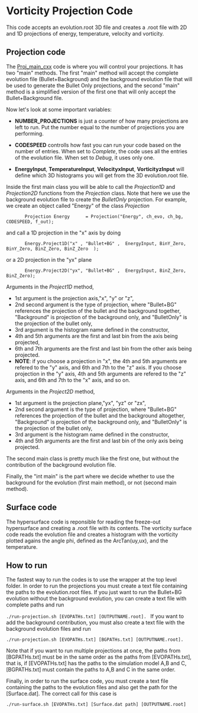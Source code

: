 # Vorticity Projection Code

This code accepts an evolution.root 3D file and creates a .root file with 2D and 1D projections of energy, temperature, velocity and vorticity.

## Projection code

The [Proj_main_cxx](https://github.com/jbarbon/masters-project/blob/main/projection-code/Vorticity_Base/doMain/Projection_Class/src/Proj_main.cxx) code is where you will control your projections. It has two "main" methods. The first "main" method will accept the complete evolution file (Bullet+Background) and the background evolution file that will be used to generate the Bullet Only projections, and the second "main" method is a simplified version of the first one that will only accept the Bullet+Background file.

Now let's look at some important variables:

* **NUMBER_PROJECTIONS** is just a counter of how many projections are left to run. Put the number equal to the number of projections you are performing.

* **CODESPEED** controlls how fast you can run your code based on the number of entries. When set to *Complete*, the code uses all the entries of the evolution file. When set to *Debug*, it uses only one.

* **EnergyInput**, **TemperatureInput**, **VelocityxInput**, **VorticityzInput** will define which 3D histograms you will get from the 3D evolution.root file.

Inside the first main class you will be able to call the *Projection1D* and *Projection2D* functions from the *Projection* class. Note that here we use the background evolution file to create the *BulletOnly* projection. For example, we create an object called "Energy" of the class *Projection*

`        Projection Energy      = Projection("Energy", ch_evo, ch_bg, CODESPEED, f_out);
`

and call a 1D projection in the "x" axis by doing

`        Energy.Project1D("x" , "Bullet+BG" ,  EnergyInput, BinY_Zero, BinY_Zero, BinZ_Zero, BinZ_Zero  ); 
`

or a 2D projection in the "yx" plane 

`        Energy.Project2D("yx", "Bullet+BG" ,  EnergyInput, BinZ_Zero, BinZ_Zero);   
`

Arguments in the *Project1D* method,

* 1st argument is the projection axis,"x", "y" or "z",
* 2nd second argument is the type of projection, where "Bullet+BG" references the projection of the bullet and the background together, "Background" is projection of the background only, and "BulletOnly" is the projection of the bullet only,
* 3rd argument is the histogram name defined in the constructor,
* 4th and 5th arguments are the first and last bin from the axis being projected,
* 6th and 7th arguments are the first and last bin from the other axis being projected.
* **NOTE**: if you choose a projection in "x", the 4th and 5th arguments are refered to the "y" axis, and 6th and 7th to the "z" axis. If you choose projection in the "y" axis, 4th and 5th arguments are refered to the "z" axis, and 6th and 7th to the "x" axis, and so on.

Arguments in the *Project2D* method,

* 1st argument is the projection plane,"yx", "yz" or "zx",
* 2nd second argument is the type of projection, where "Bullet+BG" references the projection of the bullet and the background altogether, "Background" is projection of the background only, and "BulletOnly" is the projection of the bullet only,
* 3rd argument is the histogram name defined in the constructor,
* 4th and 5th arguments are the first and last bin of the only axis being projected.

The second main class is pretty much like the first one, but without the contribution of the background evolution file.

Finally, the "int main" is the part where we decide whether to use the background for the evolution (first main method), or not (second main method). 

## Surface code

The hypersurface code is reponsible for reading the freeze-out hypersurface and creating a .root file with its contents. The vorticity surface code reads the evolution file and creates a histogram with the vorticity plotted agains the angle phi, defined as the ArcTan(uy,ux), and the temperature.


## How to run

The fastest way to run the codes is to use the wrapper at the top level folder. In order to run the projections you must create a text file containing the paths to the evolution.root 
files. If you just want to run the Bullet+BG evolution without the background evolution, you can create a text file with complete paths and run

`./run-projection.sh [EVOPATHs.txt] [OUTPUTNAME.root].
`
If you want to add the background contribution, you must also create a text file with the background evolution files and run

`./run-projection.sh [EVOPATHs.txt] [BGPATHs.txt] [OUTPUTNAME.root].
`

Note that if you want to run multiple projections at once, the paths from [BGPATHs.txt] must be in the same order as the paths from [EVOPATHs.txt], that is, if [EVOPATHs.txt] has the paths to the simulation model A,B and C, [BGPATHs.txt] must contain the paths to A,B and C in the same order.


Finally, in order to run the surface code, you must create a text file containing the paths to the evolution files and also get the path for the [Surface.dat]. The correct call for this case is

`./run-surface.sh [EVOPATHs.txt] [Surface.dat path] [OUTPUTNAME.root]`